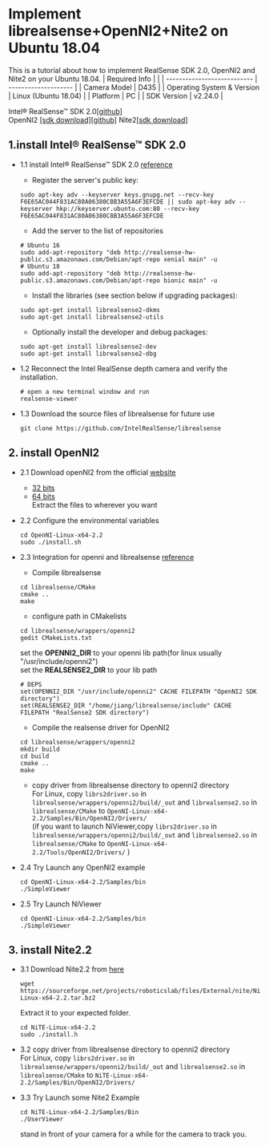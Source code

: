 # Implement librealsense+OpenNI2+Nite2 on Ubuntu 18.04
This is a tutorial about how to implement RealSense SDK 2.0, OpenNI2 and Nite2 on your Ubuntu 18.04.
| Required Info               |                      |
| --------------------------- | -------------------- |
| Camera Model                | D435               |
| Operating System & Version  | Linux (Ubuntu 18.04) |
| Platform                    | PC                   |
| SDK Version                 | v2.24.0              |

Intel® RealSense™ SDK 2.0[[github]](https://github.com/IntelRealSense/librealsense)  
OpenNI2 [[sdk download]](https://structure.io/openni)[[github]](https://github.com/occipital/openni2)
Nite2[[sdk download]](https://sourceforge.net/projects/roboticslab/files/External/nite/NiTE-Linux-x64-2.2.tar.bz2) 

## 1.install Intel® RealSense™ SDK 2.0
- 1.1 install Intel® RealSense™ SDK 2.0 [reference](https://github.com/IntelRealSense/librealsense/blob/master/doc/distribution_linux.md)
	
	- Register the server's public key:
	```
	sudo apt-key adv --keyserver keys.gnupg.net --recv-key F6E65AC044F831AC80A06380C8B3A55A6F3EFCDE || sudo apt-key adv --keyserver hkp://keyserver.ubuntu.com:80 --recv-key F6E65AC044F831AC80A06380C8B3A55A6F3EFCDE
	```

	- Add the server to the list of repositories
	```
	# Ubuntu 16
	sudo add-apt-repository "deb http://realsense-hw-public.s3.amazonaws.com/Debian/apt-repo xenial main" -u
	# Ubuntu 18
	sudo add-apt-repository "deb http://realsense-hw-public.s3.amazonaws.com/Debian/apt-repo bionic main" -u
	```

	- Install the libraries (see section below if upgrading packages):
	```
	sudo apt-get install librealsense2-dkms
	sudo apt-get install librealsense2-utils
	```
	
	- Optionally install the developer and debug packages:
	```
	sudo apt-get install librealsense2-dev
	sudo apt-get install librealsense2-dbg 
	```

- 1.2 Reconnect the Intel RealSense depth camera and verify the installation.
	```
	# open a new terminal window and run
	realsense-viewer 
	```

- 1.3 Download the source files of librealsense for future use
	```
	git clone https://github.com/IntelRealSense/librealsense
	```

## 2. install OpenNI2

- 2.1 Download openNI2 from the official [website](https://structure.io/openni)
	- [32 bits](https://s3.amazonaws.com/com.occipital.openni/OpenNI-Linux-x86-2.2.0.33.tar.bz2)
	- [64 bits](https://s3.amazonaws.com/com.occipital.openni/OpenNI-Linux-x64-2.2.0.33.tar.bz2)  
	Extract the files to wherever you want  

- 2.2 Configure the environmental variables  
	```
	cd OpenNI-Linux-x64-2.2
	sudo ./install.sh
	```

- 2.3 Integration for openni and librealsense [reference](https://github.com/IntelRealSense/librealsense/tree/master/wrappers/openni2)  
	- Compile librealsense  
	```
	cd librealsense/CMake
	cmake ..
	make
	``` 
	- configure path in CMakelists  
	```
	cd librealsense/wrappers/openni2
	gedit CMakeLists.txt 
	```
	set the **OPENNI2_DIR** to your openni lib path(for linux usually "/usr/include/openni2")  
	set the **REALSENSE2_DIR** to your lib path
	```
	# DEPS
	set(OPENNI2_DIR "/usr/include/openni2" CACHE FILEPATH "OpenNI2 SDK directory")
	set(REALSENSE2_DIR "/home/jiang/librealsense/include" CACHE FILEPATH "RealSense2 SDK directory")
	``` 
	
	- Compile the realsense driver for OpenNI2  
	```
	cd librealsense/wrappers/openni2
	mkdir build
	cd build
	cmake ..
	make
	```

	- copy driver from librealsense directory to openni2 directory  
	For Linux, copy `librs2driver.so` in `librealsense/wrappers/openni2/build/_out` and `librealsense2.so` in `librealsense/CMake` to `OpenNI-Linux-x64-2.2/Samples/Bin/OpenNI2/Drivers/`  
	(if you want to launch NiViewer,copy `librs2driver.so` in `librealsense/wrappers/openni2/build/_out` and `librealsense2.so` in `librealsense/CMake` to `OpenNI-Linux-x64-2.2/Tools/OpenNI2/Drivers/` )

- 2.4 Try Launch any OpenNI2 example
	```
	cd OpenNI-Linux-x64-2.2/Samples/bin
	./SimpleViewer
	```
- 2.5 Try Launch NiViewer
	```
	cd OpenNI-Linux-x64-2.2/Samples/bin
	./SimpleViewer
	```

## 3. install Nite2.2
- 3.1 Download Nite2.2 from [here](https://sourceforge.net/projects/roboticslab/files/External/nite/NiTE-Linux-x64-2.2.tar.bz2)
	```
	wget https://sourceforge.net/projects/roboticslab/files/External/nite/NiTE-Linux-x64-2.2.tar.bz2
	```
	Extract it to your expected folder.  
	```
	cd NiTE-Linux-x64-2.2
	sudo ./install.h
	```
- 3.2 copy driver from librealsense directory to openni2 directory  
	For Linux, copy `librs2driver.so` in `librealsense/wrappers/openni2/build/_out` and `librealsense2.so` in `librealsense/CMake` to `NiTE-Linux-x64-2.2/Samples/Bin/OpenNI2/Drivers/`  

- 3.3 Try Launch some Nite2 Example
	```
	cd NiTE-Linux-x64-2.2/Samples/Bin
	./UserViewer
	```
	stand in front of your camera for a while for the camera to track you.
